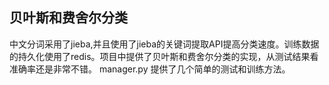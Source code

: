## 贝叶斯和费舍尔分类

中文分词采用了jieba,并且使用了jieba的关键词提取API提高分类速度。训练数据的持久化使用了redis。项目中提供了贝叶斯和费舍尔分类的实现，从测试结果看准确率还是非常不错。
manager.py 提供了几个简单的测试和训练方法。

